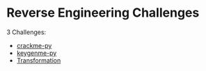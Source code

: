 # Reverse Engineering Challenges

3 Challenges: 
- [crackme-py](crackme-py.md)
- [keygenme-py](keygenme-py.md)
- [Transformation](Transformation.md)
